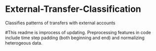 # External-Transfer-Classification
Classifies patterns of transfers with external accounts

#This readme is improcess of updating.  Preprocessing features in code include time step padding (both beginning and end) and normalizing heterogeous data. 
